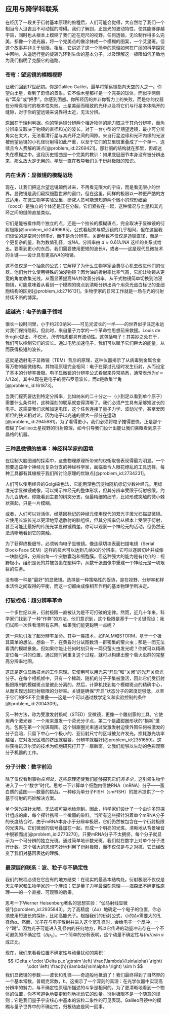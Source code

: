 ## 应用与跨学科联系

在经历了一段关于衍射基本原理的旅程后，人们可能会觉得，大自然给了我们一个相当令人沮丧且不可动摇的障碍。我们了解到，正是光的波动特性，使其能够穿越宇宙，同时也从根本上模糊了我们近在咫尺的视野。任何透镜，无论制作得多么完美，都像一个滤光器，将一个完美点的像涂抹成一个模糊的图案，一个艾里斑。但这个故事并非关于局限。相反，它讲述了这一个简单的原理如何在广阔的科学探究中回响，从遥远行星的旋转光环到生命的基本分子，以及理解这一极限如何矛盾地为我们指明了克服它的道路。

### 苍穹：望远镜的模糊视野

让我们回到17世纪初。你是Galileo Galilei，最早将望远镜指向天空的人之一。你望向土星，看到了奇怪的景象。它不像木星那样是一个完美的球体，而似乎两侧有“耳朵”或“把手”。你感到困惑。你所经历的并非你智力上的失败，而是你的仪器在分辨真相时的根本性失败。土星美丽而精致的光环以及将它们与行星本体隔开的缝隙，对于你的望远镜来说靠得太近，无法分辨。

原因在于瑞利判据。你的望远镜分辨两个相近物体的能力取决于其角分辨率，而角分辨率又取决于物镜的直径和光的波长。对于一台小型的早期望远镜，最小可分辨角实在太大，无法看清行星与其光环之间的间隙。来自行星边缘和光环内缘的光波被他望远镜的小孔径衍射得如此严重，以至于它们的艾里斑重叠成了一个单一、连续且令人费解的斑点[@problem_id:2269421]。那壮丽的结构就在那里，但却迷失在模糊之中。这段历史插曲是一个完美的教训：如果底层细节本身没有被分辨出来，那么放大是无用的。星辰一直在教导我们关于衍射极限的知识。

### 内在世界：显微镜的模糊战场

现在，让我们把这台望远镜颠倒过来，不再看无限大的宇宙，而是看无限小的世界。显微镜是我们窥探细胞世界的窗口，但在这里，同样的极限以一种更严酷的方式适用。在微生物学实验室里，研究人员可能想知道两个微小的球形细菌（cocci）是独立的个体还是正在分裂。它们紧挨在一起，这种情况与土星和其光环之间的缝隙直接类似。

它们是能被看作两个独立的点，还是一个拉长的模糊斑点，完全取决于显微镜的衍射极限[@problem_id:2499665]。公式看起来与望远镜的几乎相同，但在这里我们谈论的是空间分辨率$d$，而不是角分辨率。关键参数不仅仅是透镜直径，而是一个更复杂的量，称为数值孔径，或$NA$。分辨率由 $d \approx 0.61 \lambda / NA$ 这样的关系式给出。要看到更小的东西，我们需要使用更短的波长$\lambda$，或者——这是现代显微技术的关键——设计具有更高$NA$的物镜。

这不仅仅是一个抽象的公式；它解释了为什么生物学家会费尽心机去改进他们的仪器。他们为什么使用特殊的油浸物镜？因为油的折射率比空气高，它能让物镜从更宽的角度收集光线，从而显著提高$NA$并改善分辨率。从干式物镜简单切换到油浸物镜，可能意味着从看到一个模糊的斑点到清晰分辨出两个用荧光蛋白标记的亚细胞结构的区别[@problem_id:2716131]。生物学家的日常工作就是一场与光的衍射持续不断的博弈。

### 超越光：电子的量子领域

很长一段时间里，小于约200纳米——可见光波长的一半——的世界似乎注定永远对我们保持隐形。但此时，来自量子力学的一个革命性思想前来救援。Louis de Broglie提出，不仅光，*所有*物质都具有波动性。这包括电子！其美妙之处在于，我们可以控制它们的波长。通过电势加速电子，我们可以赋予它们巨大的能量，从而获得极短的波长。

这就是透射电子显微镜（TEM）背后的原理，这种仪器揭示了从病毒到金属合金等万物的超微结构。其物理原理完全相同：电子在穿过孔径时发生衍射，从而设定了基本的分辨率极限。电子显微镜的分辨率公式看起来异常熟悉，通常表示为$d \approx \lambda / (2\alpha)$，其中$\lambda$现在是电子的德布罗意波长，而$\alpha$是收集半角[@problem_id:161873]。

当我们探究要达到特定分辨率，比如纳米的二十分之一（小到足以看到单个原子）需要什么条件时，这种深刻的联系就变得清晰了。我们必须产生具有足够短波长的电子。这需要我们求解加速电压，这个任务连接了量子力学、波动光学，甚至爱因斯坦的狭义相对论，因为电子以光速的很大一部分在运动[@problem_id:2945981]。为了看得更小，我们必须将粒子推得更快。正是那个模糊了Galileo土星视野的衍射原理，如今引导我们设计出能让我们亲眼看到原子晶格的机器。

### 三种显微镜的故事：神经科学家的困境

在绘制大脑图谱的探索中，这些物理原理所带来的权衡取舍表现得最为明显。一个想要追踪单个神经元复杂分支的神经科学家，面临着令人眼花缭乱的工具选择，每种工具都有其植根于我们所讨论原理的优缺点[@problem_id:2734231]。

人们可以使用经典的Golgi染色法，它能用深色沉淀物随机标记少数神经元。用标准光学显微镜成像，可以揭示神经元的整体形状，但其分辨率受限于衍射极限，约为几百纳米。你能看到主要的树突分支，但最精细的细节，比如形成突触的微小棘状突起，只是一片模糊。

或者，人们可以对活体、经基因标记的神经元使用现代的双光子激光扫描显微镜。它使用长波长光以更深地穿透散射的脑组织，但其分辨率仍从根本上受限于衍射，甚至可能比最好的传统光学显微镜稍差。你可以观察一个神经元的活动，但仍然无法清晰地看到它的突触。

为了获得终极细节，必须转向电子显微镜。像连续切块表面扫描电镜（Serial Block-Face SEM）这样的技术可以达到几纳米的分辨率。它可以逐层切片并成像一块脑组织，分辨出每一个突触囊泡和细胞膜。但这种强大的能力是有代价的：视野极小，组织是死的并被包裹在塑料中，从数千张图像中重建一个神经元是一项艰巨的任务。

没有哪一种是“最好”的显微镜。选择是一种策略性的妥协，是在视野、分辨率和样本活性之间取得的平衡，而这一切都由成像相互作用的基本物理学所决定。

### 打破桎梏：超分辨率革命

一个多世纪以来，衍射极限一直被认为是不可打破的定律。然而，近几十年来，科学家们找到了一种“作弊”的方法。他们意识到，这个极限是基于一个关键假设：我们试图一次性看清所有东西。如果我们能更聪明一点呢？

这一洞见引发了超分辨率革命。其中一类技术，如PALM和STORM，基于一个极其简单的想法。想象一下，在黄昏时分试图数清一群密集的萤火虫；那是一团无法看清的模糊景象。但如果你能让任何时刻只有一两只萤火虫发光呢？你就可以精确定位每一只的位置，通过随时间重复这个过程，就可以构建出整个萤火虫群的完整高分辨率地图。

这正是定位显微技术的工作原理。它使用可以用光来“开启”和“关闭”的光开关荧光分子。在每个相机帧中，只有一个稀疏、随机的分子子集被激活，因此它们受衍射极限限制的模糊斑点是彼此分离的。然后，计算机找到每个模糊斑点的精确中心，从而实现远超衍射极限的分辨率。关键是确保“开启”状态分子的密度足够低，以至于它们的PSF不会重叠——这是一个可以通过数学定义和实验控制的条件[@problem_id:2004309]。

另一种方法，称为受激发射损耗（STED）显微镜，更像一个雕刻家的工具。它使用两个激光器：一个用来激发一个荧光分子点，第二个是甜甜圈形状的“损耗”激光，包裹在第一个光斑周围。这个甜甜圈光束通过受激发射迫使外围任何被激发的分子变暗，只留下中心一个极小的、亚衍射尺寸的区域被允许发光。损耗激光功率越强，它对发光区域的挤压就越紧，分辨率就越好[@problem_id:2351659]。这些获得诺贝尔奖的技术为细胞研究打开了一扇新窗，让我们能够以生动的色彩观察分子机器的工作。

### 分子计数：数字前沿

除了仅仅看到事物*在何处*，这些原理还使我们能够探究它们*有多少*。这引领生物学进入了一个“数字”时代。思考一下计算单个细胞内信使RNA（mRNA）分子——蛋白质的蓝图——数量的挑战。一种称为单分子FISH（smFISH）的技术提供了一个基于衍射的巧妙解决方案。

单个荧光探针太暗，无法被可靠地检测到。因此，科学家们设计了一个由许多短探针组成的库，每个探针携带一个微弱的染料。当所有这些探针沿着单个mRNA分子的长度结合时，由于mRNA本身小于分辨率极限，它们仍然被包含在一个衍射极限的光斑内。它们微弱的信号叠加在一起，形成一个明亮的光斑，清晰地从背景噪音中脱颖而出[@problem_id:2773270]。只要mRNA分子不太拥挤，每个分子就显示为一个可分辨的独立光斑。通过简单地计数光斑，我们就在数字上对单个分子进行计数。这个强大的思想巧妙地利用了衍射极限，而不仅仅是与之对抗，它已经改变了我们对基因表达的理解。

### 最深层的联系：波、粒子与不确定性

我们的旅程必须在它应有的地方结束：在现实的最基本结构处。衍射极限不仅仅是天文学家和生物学家的一个麻烦；它是量子力学最深刻原理——海森堡不确定性原理——的一个直接、可观察的后果。

思考一下Werner Heisenberg著名的思想实验：“伽马射线显微镜”[@problem_id:2935843]。为了高精度（$\Delta x$）地确定一个电子的位置，你必须使用短波长的探针，比如高能光子。根据我们的衍射公式，小的$\Delta x$需要大的孔径角$\alpha$。然而，光子在与电子散射并进入这个宽孔径时，会给电子一个反冲，一个“踢”。因为光子可能进入孔径内的任何地方，所以它传递的动量冲击存在一个不可避免的不确定性（$\Delta p_x$）。一个简单的分析表明，这个动量不确定性与$(h/\lambda)\sin\alpha$成正比。

现在，我们来看看位置不确定性与动量扰动的乘积：
$$ \Delta x \cdot \Delta p_x \gtrsim \left( \frac{\lambda}{\sin\alpha} \right) \cdot \left( \frac{h}{\lambda}\sin\alpha \right) \sim h $$
我们显微镜的参数——波长和孔径——奇迹般地抵消了！我们最终得到了自然界的一个基本常数，普朗克常数，$h$。这揭示了一个深刻的真理：在光学仪器中实现高分辨率的努力，与不确定性原理所描述的斗争是相同的。为了更清晰地看到一个物体的位置，你不可避免地要更剧烈地扰动它的动量。衍射极限不是一个随意的规则；它是我们量子宇宙核心中基本的波粒二象性的可见表现。Galileo目镜中的模糊与量子世界中的不确定性，归根结底是同一回事。
